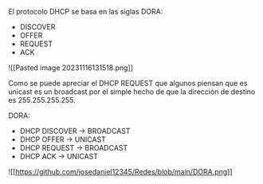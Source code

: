 El protocolo DHCP se basa en las siglas DORA:

- DISCOVER
- OFFER
- REQUEST
- ACK

![[Pasted image 20231116131518.png]]

Como se puede apreciar el DHCP REQUEST que algunos piensan que es unicast es un broadcast por el simple hecho de que la dirección de destino es 255.255.255.255.


DORA:
- DHCP DISCOVER → BROADCAST
- DHCP OFFER → UNICAST
- DHCP REQUEST → BROADCAST
- DHCP ACK → UNICAST

![[https://github.com/josedaniel12345/Redes/blob/main/DORA.png]]


